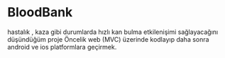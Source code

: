 # BloodBank
hastalık , kaza gibi durumlarda hızlı kan bulma etkilenişimi sağlayacağını düşündüğüm proje
Öncelik web (MVC) üzerinde kodlayıp daha sonra android ve ios platformlara geçirmek.
